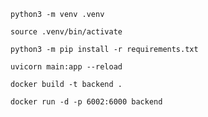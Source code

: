 ```
python3 -m venv .venv
```

```
source .venv/bin/activate
```

```
python3 -m pip install -r requirements.txt
```

```
uvicorn main:app --reload
```


```
docker build -t backend .
```

```
docker run -d -p 6002:6000 backend
```
